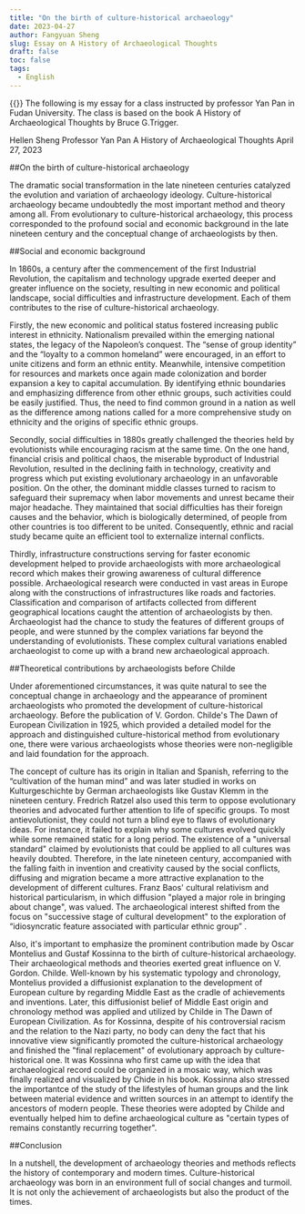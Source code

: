 ```yaml
---
title: "On the birth of culture-historical archaeology"
date: 2023-04-27
author: Fangyuan Sheng
slug: Essay on A History of Archaeological Thoughts
draft: false
toc: false
tags:
  - English
---
```


{{<block class="info">}}
The following is my essay for a class instructed by professor Yan Pan in Fudan University. The class is based on the book A History of Archaeological Thoughts by Bruce G.Trigger. 

Hellen Sheng
Professor Yan Pan
A History of Archaeological Thoughts
April 27, 2023   

##On the birth of culture-historical archaeology
 
The dramatic social transformation in the late nineteen centuries catalyzed the evolution and variation of archaeology ideology. Culture-historical archaeology became undoubtedly the most important method and theory among all. From evolutionary to culture-historical archaeology, this process corresponded to the profound social and economic background in the late nineteen century and the conceptual change of archaeologists by then.
 
##Social and economic background 
 
In 1860s, a century after the commencement of the first Industrial Revolution, the capitalism and technology upgrade exerted deeper and greater influence on the society, resulting in new economic and political landscape, social difficulties and infrastructure development. Each of them contributes to the rise of culture-historical archaeology. 
 
Firstly, the new economic and political status fostered increasing public interest in ethnicity. Nationalism prevailed within the emerging national states, the legacy of the Napoleon’s conquest. The “sense of group identity” and the “loyalty to a common homeland” were encouraged, in an effort to unite citizens and form an ethnic entity. Meanwhile, intensive competition for resources and markets once again made colonization and border expansion a key to capital accumulation. By identifying ethnic boundaries and emphasizing difference from other ethnic groups, such activities could be easily justified. Thus, the need to find common ground in a nation as well as the difference among nations called for a more comprehensive study on ethnicity and the origins of specific ethnic groups. 
 
Secondly, social difficulties in 1880s greatly challenged the theories held by evolutionists while encouraging racism at the same time. On the one hand, financial crisis and political chaos, the miserable byproduct of Industrial Revolution, resulted in the declining faith in technology, creativity and progress which put existing evolutionary archaeology in an unfavorable position. On the other, the dominant middle classes turned to racism to safeguard their supremacy when labor movements and unrest became their major headache. They maintained that social difficulties has their foreign causes and the behavior, which is biologically determined, of people from other countries is too different to be united. Consequently, ethnic and racial study became quite an efficient tool to externalize internal conflicts. 

Thirdly, infrastructure constructions serving for faster economic development helped to provide archaeologists with more archaeological record which makes their growing awareness of cultural difference possible. Archaeological research were conducted in vast areas in Europe along with the constructions of infrastructures like roads and factories. Classification and comparison of artifacts collected from different geographical locations caught the attention of archaeologists by then. Archaeologist had the chance to study the features of different groups of people, and were stunned by the complex variations far beyond the understanding of evolutionists. These complex cultural variations enabled archaeologist to come up with a brand new archaeological approach. 
 
 
##Theoretical contributions by archaeologists before Childe
 
Under aforementioned circumstances, it was quite natural to see the conceptual change in archaeology and the appearance of prominent archaeologists who promoted the development of culture-historical archaeology. Before the publication of V. Gordon. Childe's The Dawn of European Civilization in 1925, which provided a detailed model for the approach and distinguished culture-historical method from evolutionary one, there were various archaeologists whose theories were non-negligible and laid foundation for the approach.
 
The concept of culture has its origin in Italian and Spanish, referring to the “cultivation of the human mind” and was later studied in works on Kulturgeschichte by German archaeologists like Gustav Klemm in the nineteen century. Fredrich Ratzel also used this term to oppose evolutionary theories and advocated further attention to life of specific groups. To most antievolutionist, they could not turn a blind eye to flaws of evolutionary ideas. For instance, it failed to explain why some cultures evolved quickly while some remained static for a long period. The existence of a "universal standard" claimed by evolutionists that could be applied to all cultures was heavily doubted. Therefore, in the late nineteen century, accompanied with the falling faith in invention and creativity caused by the social conflicts, diffusing and migration became a more attractive explanation to the development of different cultures. Franz Baos' cultural relativism and historical particularism, in which diffusion "played a major role in bringing about change", was valued. The archaeological interest shifted from the focus on "successive stage of cultural development" to the exploration of “idiosyncratic feature associated with particular ethnic group” . 
 
Also, it's important to emphasize the prominent contribution made by Oscar Montelius and Gustaf Kossinna to the birth of culture-historical archaeology. Their archaeological methods and theories exerted great influence on V. Gordon. Childe. Well-known by his systematic typology and chronology, Montelius provided a diffusionist explanation to the development of European culture by regarding Middle East as the cradle of achievements and inventions. Later, this diffusionist belief of Middle East origin and chronology method was applied and utilized by Childe in The Dawn of European Civilization. As for Kossinna, despite of his controversial racism and the relation to the Nazi party, no body can deny the fact that his innovative view significantly promoted the culture-historical archaeology and finished the "final replacement" of evolutionary approach by culture-historical one. It was Kossinna who first came up with the idea that archaeological record could be organized in a mosaic way, which was finally realized and visualized by Chide in his book. Kossinna also stressed the importantce of the study of the lifestyles of human groups and the link between material evidence and written sources in an attempt to identify the ancestors of modern people. These theories were adopted by Childe and eventually helped him to define archaeological culture as "certain types of remains constantly recurring together".
 
##Conclusion 
 
In a nutshell, the development of archaeology theories and methods reflects the history of contemporary and modern times. Culture-historical archaeology was born in an environment full of social changes and turmoil. It is not only the achievement of archaeologists but also the product of the times.
